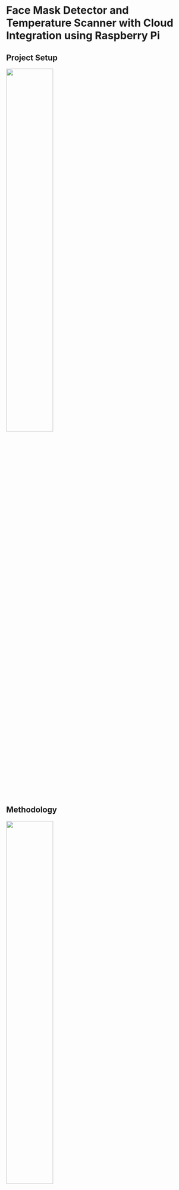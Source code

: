 # Face Mask Detector and Temperature Scanner with Cloud Integration using Raspberry Pi

## Project Setup
<img src="https://user-images.githubusercontent.com/84474101/179927587-d3980a6d-d39e-4198-81a8-eac552ea0743.jpeg" width="50%" height="50%">

## Methodology
<img src="https://user-images.githubusercontent.com/84474101/179935820-bd14023d-d30f-4822-a29d-5fe7c370eda6.png" width="50%" height="50%">

## Result
### Face Mask Detection Algorithm
<img src="https://user-images.githubusercontent.com/84474101/179947855-bd04aeac-ae4c-470b-a7b6-c55d25c3b568.png" width="40%" height="40%"><img src="https://user-images.githubusercontent.com/84474101/179947882-8fbe2ead-b1c1-484b-b7f8-6f9894b9e5be.png" width="40%" height="40%">

### Temperature Scanning
![image](https://user-images.githubusercontent.com/84474101/179948155-370b32a7-fef3-44ae-844b-61fc39dbd79d.png)![image](https://user-images.githubusercontent.com/84474101/179948172-db9df083-df44-49e6-a3cb-662897037db9.png)

### Cloud Database Upload
![image](https://user-images.githubusercontent.com/84474101/179950500-ad1e67e0-b984-4338-8b61-5bec4dd14879.png)



